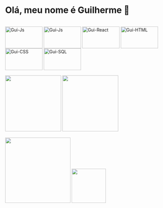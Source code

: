 <h1> Olá, meu nome é Guilherme 👋 </h1>

<div style="display: inline_block"><br>
   <img align="center" alt="Gui-Js" height="70" width="120" src="https://cdn.jsdelivr.net/gh/devicons/devicon/icons/javascript/javascript-original.svg" />
  <img align="center" alt="Gui-Js" height="70" width="120" src="https://cdn.jsdelivr.net/gh/devicons/devicon/icons/javascript/javascript-original.svg" />
  <img align="center" alt="Gui-React" height="70" width="120" src="https://cdn.jsdelivr.net/gh/devicons/devicon/icons/react/react-original-wordmark.svg" />
  <img align="center" alt="Gui-HTML" height="70" width="120" src="https://cdn.jsdelivr.net/gh/devicons/devicon/icons/html5/html5-original.svg" />
  <img align="center" alt="Gui-CSS" height="70" width="120" src="https://cdn.jsdelivr.net/gh/devicons/devicon/icons/css3/css3-original.svg" />
  <img align="center" alt="Gui-SQL" height="70" width="120" src="https://cdn.jsdelivr.net/gh/devicons/devicon/icons/mysql/mysql-original-wordmark.svg" />
</div>
<br>
<div>
  <img height="180em" src="https://github-readme-stats.vercel.app/api?username=guilhermekaludin&theme=blue_navy">
  <img height="180em" src="https://github-readme-stats.vercel.app/api/top-langs/?username=guilhermekaludin&layout=compact&theme=blue_navy"> 
</div>
<br>
<div>
  <img height="210em" src="https://github.com/Anmol-Baranwal/Cool-GIFs-For-GitHub/assets/74038190/219bcc70-f5dc-466b-9a60-29653d8e8433">
  <img height="110em" src="https://spotify-github-profile.kittinanx.com/api/view?uid=skillka27&cover_image=true&theme=natemoo-re&show_offline=true&background_color=121212&interchange=false&bar_color=53b14f&bar_color_cover=false">
</div>
